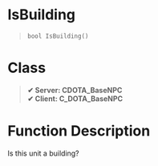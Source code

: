 # IsBuilding
> `bool IsBuilding()`
# Class
> __✔ Server: CDOTA_BaseNPC__  
> __✔ Client: C_DOTA_BaseNPC__  
# Function Description
Is this unit a building?
